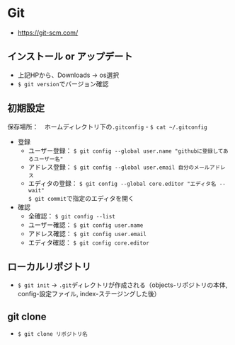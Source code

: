 # Git
- https://git-scm.com/

## インストール or アップデート
- 上記HPから、Downloads → os選択
- `$ git version`でバージョン確認

## 初期設定
保存場所：　ホームディレクトリ下の`.gitconfig` - `$ cat ~/.gitconfig`
- 登録
  - ユーザー登録： `$ git config --global user.name "githubに登録してあるユーザー名"`
  - アドレス登録： `$ git config --global user.email 自分のメールアドレス`
  - エディタの登録： `$ git config --global core.editor "エディタ名 --wait"`  
    `$ git commit`で指定のエディタを開く
- 確認
  - 全確認： `$ git config --list`
  - ユーザー確認： `$ git config user.name`
  - アドレス確認： `$ git config user.email`
  - エディタ確認： `$ git config core.editor`

## ローカルリポジトリ
 - `$ git init` → `.git`ディレクトリが作成される（objects-リポジトリの本体, config-設定ファイル, index-ステージングした後）
 
## git clone
- `$ git clone リポジトリ名`
